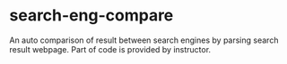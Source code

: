 # search-eng-compare
An auto comparison of result between search engines by parsing search result webpage. Part of code is provided by instructor.  
